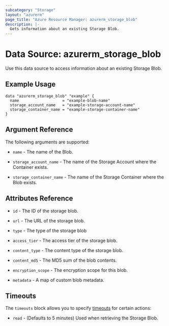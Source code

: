 ```yaml
---
subcategory: "Storage"
layout: "azurerm"
page_title: "Azure Resource Manager: azurerm_storage_blob"
description: |-
  Gets information about an existing Storage Blob.
---
```


# Data Source: azurerm_storage_blob

Use this data source to access information about an existing Storage Blob.

## Example Usage

```hcl
data "azurerm_storage_blob" "example" {
  name                   = "example-blob-name"
  storage_account_name   = "example-storage-account-name"
  storage_container_name = "example-storage-container-name"
}
```

## Argument Reference

The following arguments are supported:

* `name` - The name of the Blob.

* `storage_account_name` - The name of the Storage Account where the Container exists.

* `storage_container_name` - The name of the Storage Container where the Blob exists.

## Attributes Reference

* `id` - The ID of the storage blob.

* `url` - The URL of the storage blob.

* `type` - The type of the storage blob

* `access_tier` - The access tier of the storage blob.

* `content_type` - The content type of the storage blob.

* `content_md5` - The MD5 sum of the blob contents.

* `encryption_scope` - The encryption scope for this blob.

* `metadata` - A map of custom blob metadata.

## Timeouts

The `timeouts` block allows you to specify [timeouts](https://www.terraform.io/language/resources/syntax#operation-timeouts) for certain actions:

* `read` - (Defaults to 5 minutes) Used when retrieving the Storage Blob.
